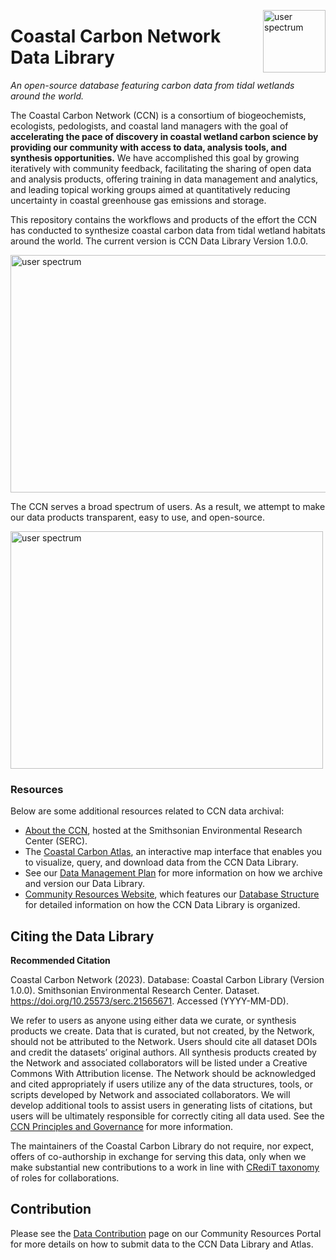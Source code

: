 <p> <img src="https://github.com/Smithsonian/CCRCN-Data-Library/blob/master/docs/images/CCRCN icon.png?raw=true" alt="user spectrum" width=100 height=100 style="float:right;"> </img></p>

# Coastal Carbon Network Data Library
_An open-source database featuring carbon data from tidal wetlands around the world._

The Coastal Carbon Network (CCN) is a consortium of biogeochemists, ecologists, pedologists, and coastal land managers with the goal of **accelerating the pace of discovery in coastal wetland carbon science by providing our community with access to data, analysis tools, and synthesis opportunities.** We have accomplished this goal by growing iteratively with community feedback, facilitating the sharing of open data and analysis products, offering training in data management and analytics, and leading topical working groups aimed at quantitatively reducing uncertainty in coastal greenhouse gas emissions and storage.

This repository contains the workflows and products of the effort the CCN has conducted to synthesize coastal carbon data from tidal wetland habitats around the world. The current version is CCN Data Library Version 1.0.0.

<img src="https://github.com/Smithsonian/CCRCN-Data-Library/blob/master/docs/images/spectrum_of_users.PNG?raw=true" alt="user spectrum" width=700 height=380>

The CCN serves a broad spectrum of users. As a result, we attempt to make our data products transparent, easy to use, and open-source.

<img src="https://github.com/Smithsonian/CCRCN-Data-Library/blob/master/docs/images/CCRCN_network_activities.PNG?raw=true" alt="user spectrum" width=500 height=380>

### Resources

Below are some additional resources related to CCN data archival:
- [About the CCN](https://serc.si.edu/coastalcarbon), hosted at the Smithsonian Environmental Research Center (SERC).
- The [Coastal Carbon Atlas](https://shiny.si.edu/coastal_carbon_atlas/), an interactive map interface that enables you to visualize, query, and download data from the CCN Data Library.
- See our [Data Management Plan](https://serc.si.edu/coastalcarbon/data-management-plan) for more information on how we archive and version our Data Library.
- [Community Resources Website](https://smithsonian.github.io/CCN-Community-Resources/), which features our [Database Structure](https://smithsonian.github.io/CCN-Community-Resources/soil_carbon_guidance.html) for detailed information on how the CCN Data Library is organized.

## Citing the Data Library

**Recommended Citation**

Coastal Carbon Network (2023). Database: Coastal Carbon Library (Version 1.0.0). Smithsonian Environmental Research Center. Dataset. https://doi.org/10.25573/serc.21565671. Accessed (YYYY-MM-DD).

We refer to users as anyone using either data we curate, or synthesis products we create. Data that is curated, but not created, by the Network, should not be attributed to the Network. Users should cite all dataset DOIs and credit the datasets’ original authors. All synthesis products created by the Network and associated collaborators will be listed under a Creative Commons With Attribution license. The Network should be acknowledged and cited appropriately if users utilize any of the data structures, tools, or scripts developed by Network and associated collaborators. We will develop additional tools to assist users in generating lists of citations, but users will be ultimately responsible for correctly citing all data used. See the [CCN Principles and Governance](https://serc.si.edu/coastalcarbon/principles-and-governance) for more information.

The maintainers of the Coastal Carbon Library do not require, nor expect, offers of co-authorship in exchange for serving this data, only when we make substantial new contributions to a work in line with [CRediT taxonomy](https://credit.niso.org/) of roles for collaborations.

## Contribution

Please see the [Data Contribution](https://smithsonian.github.io/CCN-Community-Resources/contributing.html) page on our Community Resources Portal for more details on how to submit data to the CCN Data Library and Atlas.
